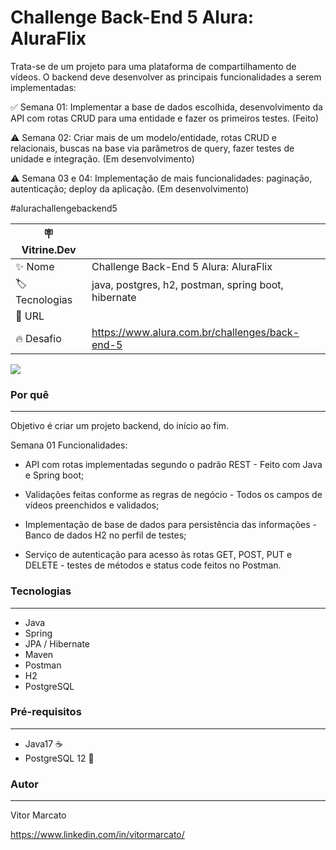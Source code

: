 # Challenge Back-End 5 Alura: AluraFlix

Trata-se de um projeto para uma plataforma de compartilhamento de vídeos. O backend deve desenvolver as principais funcionalidades a serem implementadas:

 :white_check_mark: Semana 01: Implementar a base de dados escolhida, desenvolvimento da API com rotas CRUD para uma entidade e fazer os primeiros testes. (Feito)

 :warning: Semana 02: Criar mais de um modelo/entidade, rotas CRUD e relacionais, buscas na base via parâmetros de query, fazer testes de unidade e integração. (Em desenvolvimento)

 :warning: Semana 03 e 04: Implementação de mais funcionalidades: paginação, autenticação; deploy da aplicação. (Em desenvolvimento)
 
#alurachallengebackend5

| :placard: Vitrine.Dev |     |
| -------------  | --- |
| :sparkles: Nome        | Challenge Back-End 5 Alura: AluraFlix
| :label: Tecnologias | java, postgres, h2, postman, spring boot, hibernate
| :rocket: URL         | 
| :fire: Desafio     | https://www.alura.com.br/challenges/back-end-5

<img src="https://www.alura.com.br/artigos/assets/o-que-e-aluraflix/destaque-banner-aluraflix.jpg#vitrinedev">


### Por quê
---

Objetivo é criar um projeto backend, do início ao fim.

Semana 01 Funcionalidades:

 - API com rotas implementadas segundo o padrão REST - Feito com Java e Spring boot;

 - Validações feitas conforme as regras de negócio - Todos os campos de vídeos preenchidos e validados;

 - Implementação de base de dados para persistência das informações - Banco de dados H2 no perfil de testes;

 - Serviço de autenticação para acesso às rotas GET, POST, PUT e DELETE - testes de métodos e status code feitos no Postman. 


### Tecnologias
---

  - Java
  - Spring
  - JPA / Hibernate
  - Maven
  - Postman
  - H2
  - PostgreSQL


### Pré-requisitos
---

  - Java17 :coffee:
  - PostgreSQL 12 :elephant:
  
  

### Autor
---

Vitor Marcato

https://www.linkedin.com/in/vitormarcato/
